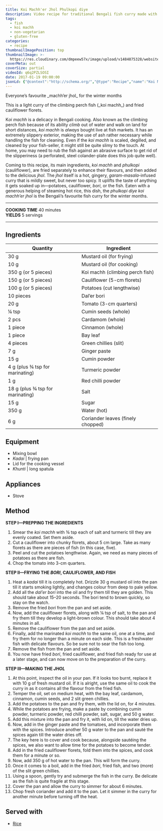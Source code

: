 ```yaml
---
title: Koi Machh'er Jhol Phulkopi diye
description: Video recipe for traditional Bengali fish curry made with koi fish simmered in a light gravy along with cauliflowers, bori and potatoes
tags:
  - fish
  - koi machh
  - non-vegetarian
  - gluten-free
categories:
  - recipe
thumbnailImagePosition: top
thumbnailImage: >-
  https://res.cloudinary.com/dmpeew57x/image/upload/v1484875328/website-thumbnail-koi-phulkopi_c0rzir.jpg
coverMeta: out
coverSize: partial
videoId: q6q2PZLSOSI
date: 2017-01-19 09:00:00
jsonLd: {"@context":"http://schema.org/","@type":"Recipe","name":"Koi Machh'er Jhol Phulkopi diye","author":"Bong Eats","image":"https://res.cloudinary.com/dmpeew57x/image/upload/v1484875490/thumbnail-small-koi-phulkopi_kb0bll.jpg","description":"This is a light Bengali fish curry of the climbing perch (_koi machh_) and fried cauliflower florets.","prepTime":"PT20M","totalTime":"PT40M","recipeYield":"5 servings","recipeIngredient":["30 g  Mustard oil (for frying)","10 g  Mustard oil (for cooking)","350 g (or 5 pieces)  Koi machh (climbing perch fish)","150 g (or 5 pieces)  Cauliflower (5-cm florets)","100 g (or 5 pieces)  Potatoes (cut lengthwise)","10 pieces  Dal’er bori","20 g  Tomato (3-cm quarters)","¼ tsp  Cumin seeds (whole)","2 pcs  Cardamom (whole)","1 piece  Cinnamon (whole)","1 piece  Bay leaf","4 pieces  Green chillies (slit)","7 g  Ginger paste","15 g  Cumin powder","4 g (plus ¾ tsp for marinating)  Turmeric powder","1 g  Red chilli powder","18 g (plus ¾ tsp for marinating)  Salt","15 g  Sugar","350 g  Water (hot)","6 g  Coriander leaves (finely chopped)"],"recipeInstructions":["1. Smear the koi machh with ¾ tsp each of salt and turmeric till they are evenly coated. Set them aside.","2. Cut a cauliflower into chunky florets, about 5 cm large. Take as many florets as there are pieces of fish (in this case, five).","3. Peel and cut the potatoes lengthwise. Again, we need as many pieces of potatoes as there are fish.","4. Chop the tomato into quarters.","5. Heat a kadai till it is completely hot. Drizzle 30 g mustard oil into the pan till it starts smoking lightly, and changes colour from deep to pale yellow.","6. Add all the dal’er bori into the oil and fry them till they are golden. This should take about 15–20 seconds.","7. Remove the fried bori from the pan and set aside.","8. Now, add the cauliflower florets, along with ¼ tsp of salt, to the pan and fry them till they develop a light-brown colour. This should take about 4 minutes in all.","9. Remove the cauliflower from the pan and set aside.","10. Finally, add the marinated koi machh to the same oil, one at a time, and fry them for no longer than a minute on each side. Freshwater fish such as the koi benefit from a light fry, rather than a crusty one. So be sure not to sear the fish too much.","11. Remove the fish from the pan and set aside.","12. You now have fried bori, fried cauliflower, and fried fish ready for use at a later stage, and can now move on to the preparation of the curry.","13. At this point, inspect the oil in your pan. If it looks too burnt, replace it with 10 g of fresh mustard oil. If it is alright, use the same oil to cook the curry in as it contains all the flavour from the fried fish.","14. Temper the oil, set on medium heat, with the bay leaf, cardamom, cinnamon, cumin seeds, and 2 slit green chillies.","15. Add the potatoes to the pan and fry them, with the lid on, for 4 minutes.","16. While the potatoes are frying, make a paste by combining cumin powder, turmeric powder, red chilli powder, salt, sugar, and 50 g water.","17. Add this mixture into the pan and fry it, with lid on, till the water dries up.","18. Now, add in the ginger paste and tomatoes, and incorporate them with the spices. Introduce another 50 g water to the pan and sauté the spices again till the water dries off.","19. The key here is to cover and cook because, alongside sautéing the spices, we also want to allow time for the potatoes to become tender.","20. Add in the fried cauliflower florets, fold them into the spices, and cook them for a minute or so.","21. Now, add 350 g of hot water to the pan. This will form the curry.","22. Once it comes to a boil, add in the fried bori, fried fish, and two (more) of the slit green chillies.","23. Using a spoon, gently try and submerge the fish in the curry. Be delicate as the fish is quite fragile at this stage.","24. Cover the pan and allow the curry to simmer for about 6 minutes.","25. Chop fresh coriander and add it to the pan. Let it simmer in the curry for another minute before turning off the heat."]}
---
```




<p class="post-byline">Everyone’s favourite _machh’er jhol_ for the winter months</p>

<p class="post-intro">This is a light curry of the climbing perch fish (_koi machh_) and fried cauliflower florets.</p>

<!-- more -->
<span class="dropcap">K</span>_oi machh_ is a delicacy in Bengali cooking. Also known as the climbing perch fish because of its ability _climb_ out of water and walk on land for short distances, _koi machh_ is _always_ bought live at fish markets. It has an extremely slippery exterior, making the use of ash rather necessary while handling the fish for cleaning. Even if the _koi machh_ is scaled, degilled, and cleaned by your fish-seller, it might still be quite slimy to the touch. At home, you may need to rub the fish against an abrasive surface to get rid of the slipperiness (a perforated, steel colander-plate does this job quite well).

Coming to this recipe, its main ingredients, _koi machh_ and _phulkopi_ (cauliflower), are fried separately to enhance their flavours, and then added to the delicious _jhol_. The _jhol_ itself is a hot, gingery, _garam-masala_-infused curry that is mildly sweet, but never too spicy. It uplifts the taste of anything it gets soaked up in—potatoes, cauliflower, _bori_, or the fish. Eaten with a generous helping of steaming hot rice, this dish, the _phulkopi diye koi machh’er jhol_ is the Bengali’s favourite fish curry for the winter months.
</p>

***

**COOKING TIME** 40 minutes   
**YIELDS** 5 servings

***
## Ingredients
|                         Quantity | Ingredient                        |
|----------------------------------|-----------------------------------|
|                             30 g | Mustard oil (for frying)          |
|                             10 g | Mustard oil (for cooking)         |
|              350 g (or 5 pieces) | Koi machh (climbing perch fish)   |
|              150 g (or 5 pieces) | Cauliflower (5-cm florets)        |
|              100 g (or 5 pieces) | Potatoes (cut lengthwise)         |
|                        10 pieces | Dal’er bori                       |
|                             20 g | Tomato (3-cm quarters)                |
|                            ¼ tsp | Cumin seeds (whole)               |
|                            2 pcs | Cardamom (whole)                  |
|                          1 piece | Cinnamon (whole)                  |
|                          1 piece | Bay leaf                          |
|                         4 pieces | Green chillies (slit)             |
|                              7 g | Ginger paste                      |
|                             15 g | Cumin powder                      |
|  4 g (plus ¾ tsp for marinating) | Turmeric powder                   |
|                              1 g | Red chilli powder                 |
| 18 g (plus ¾ tsp for marinating) | Salt                              |
|                             15 g | Sugar                             |
|                            350 g | Water (hot)                       |
|                              6 g | Coriander leaves (finely chopped) |

## Equipment
- Mixing bowl
- _Kadai_ | frying pan
- Lid for the cooking vessel
- _Khunti_ | long spatula

## Appliances
- Stove

## Method
**STEP I—PREPPING THE INGREDIENTS**
1. Smear the _koi machh_ with ¾ tsp each of salt and turmeric till they are evenly coated. Set them aside.
2. Cut a cauliflower into chunky florets, about 5 cm large. Take as many florets as there are pieces of fish (in this case, five).
3. Peel and cut the potatoes lengthwise. Again, we need as many pieces of potatoes as there are fish.
4. Chop the tomato into 3-cm quarters.

**STEP II—FRYING THE _BORI_, CAULIFLOWER, AND FISH**
1. Heat a _kadai_ till it is completely hot. Drizzle 30 g mustard oil into the pan till it starts smoking lightly, and changes colour from deep to pale yellow.
2. Add all the _dal’er bori_ into the oil and fry them till they are golden. This should take about 15–20 seconds. The bori tend to brown quickly, so stay on the watch.
3. Remove the fried _bori_ from the pan and set aside.
4. Now, add the cauliflower florets, along with ¼ tsp of salt, to the pan and fry them till they develop a light-brown colour. This should take about 4 minutes in all.
5. Remove the cauliflower from the pan and set aside.
6. Finally, add the marinated _koi machh_ to the same oil, one at a time, and fry them for no longer than a minute on each side. This is a freshwater fish with delicate flavours. So be sure not to sear the fish too long.
7. Remove the fish from the pan and set aside.
8. You now have fried _bori_, fried cauliflower, and fried fish ready for use at a later stage, and can now move on to the preparation of the curry.

**STEP III—MAKING THE _JHOL_**
1. At this point, inspect the oil in your pan. If it looks too burnt, replace it with 10 g of fresh mustard oil. If it is alright, use the same oil to cook the curry in as it contains all the flavour from the fried fish.
2. Temper the oil, set on medium heat, with the bay leaf, cardamom, cinnamon, cumin seeds, and 2 slit green chillies.
3. Add the potatoes to the pan and fry them, with the lid on, for 4 minutes.
4. While the potatoes are frying, make a paste by combining cumin powder, turmeric powder, red chilli powder, salt, sugar, and 50 g water.
5. Add this mixture into the pan and fry it, with lid on, till the water dries up.
6. Now, add in the ginger paste and the tomatoes, and incorporate them with the spices. Introduce another 50 g water to the pan and sauté the spices again till the water dries off.
7. The key here is to cover and cook because, alongside sautéing the spices, we also want to allow time for the potatoes to become tender.
8. Add in the fried cauliflower florets, fold them into the spices, and cook them for a minute or so.
9. Now, add 350 g of hot water to the pan. This will form the curry.
10. Once it comes to a boil, add in the fried _bori_, fried fish, and two (more) of the slit green chillies.
11. Using a spoon, gently try and submerge the fish in the curry. Be delicate as the fish is quite fragile at this stage.
12. Cover the pan and allow the curry to simmer for about 6 minutes.
13. Chop fresh coriander and add it to the pan. Let it simmer in the curry for another minute before turning off the heat.

## Served with
- [Rice](/how-to/cook-the-perfect-rice/)
